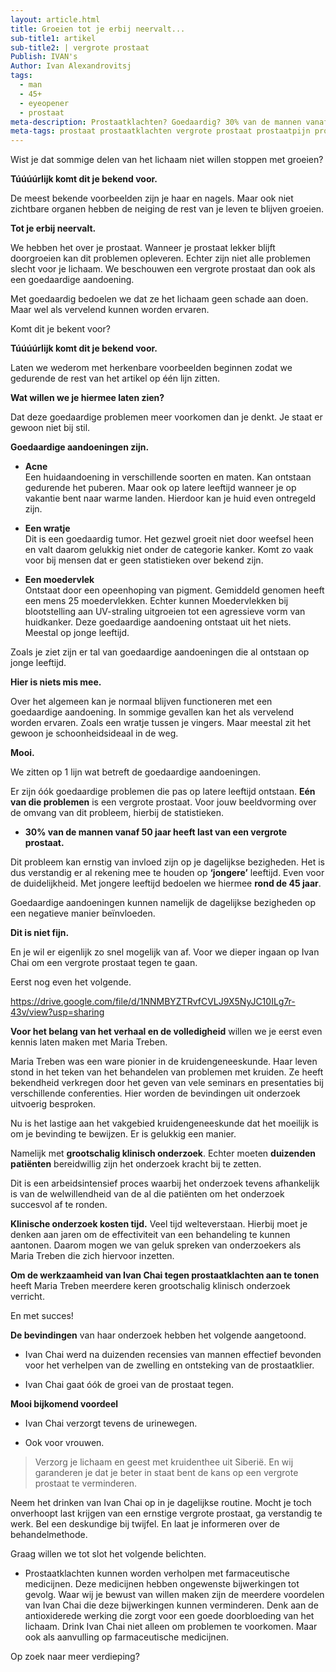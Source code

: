 ```yaml
---
layout: article.html
title: Groeien tot je erbij neervalt...
sub-title1: artikel
sub-title2: | vergrote prostaat
Publish: IVAN's
Author: Ivan Alexandrovitsj
tags:
  - man
  - 45+
  - eyeopener
  - prostaat
meta-description: Prostaatklachten? Goedaardig? 30% van de mannen vanaf 50 jaar heeft last van een vergrote prostaat. Benieuwd naar de inzichten? 
meta-tags: prostaat prostaatklachten vergrote prostaat prostaatpijn prostaatproblemen prostaatprobleem prostaatvergroting ontsteking prostaat symptomen ontsteking prostaat man mannen vergroot prostaat voorkomen prostaatontsteking symptomen symptomen klachten maria treben klinisch onderzoek
---
```


Wist je dat sommige delen van het lichaam niet willen stoppen met groeien?

**Túúúúrlijk komt dit je bekend voor.**

De meest bekende voorbeelden zijn je haar en nagels. Maar ook niet zichtbare organen hebben de neiging de rest van je leven te blijven groeien. 

**Tot je erbij neervalt.**

We hebben het over je prostaat. Wanneer je prostaat lekker blijft doorgroeien kan dit problemen opleveren. Echter zijn niet alle problemen slecht voor je lichaam. We beschouwen een vergrote prostaat dan ook als een goedaardige aandoening. 

Met goedaardig bedoelen we dat ze het lichaam geen schade aan doen. Maar wel als vervelend kunnen worden ervaren.

Komt dit je bekent voor?

**Túúúúrlijk komt dit je bekend voor.**

Laten we wederom met herkenbare voorbeelden beginnen zodat we gedurende de rest van het artikel op één lijn zitten. 

**Wat willen we je hiermee laten zien?** 

Dat deze goedaardige problemen meer voorkomen dan je denkt. Je staat er gewoon niet bij stil.

**Goedaardige aandoeningen zijn.**

* **Acne** <br>
Een huidaandoening in verschillende soorten en maten. Kan ontstaan gedurende het puberen. Maar ook op latere leeftijd wanneer je op vakantie bent naar warme landen. Hierdoor kan je huid even ontregeld zijn.

* **Een wratje** <br>
Dit is een goedaardig tumor. Het gezwel groeit niet door weefsel heen en valt daarom gelukkig niet onder de categorie kanker. Komt zo vaak voor bij mensen dat er geen statistieken over bekend zijn.

* **Een moedervlek**  <br>
Ontstaat door een opeenhoping van pigment. Gemiddeld genomen heeft een mens 25 moedervlekken. Echter kunnen Moedervlekken bij blootstelling aan UV-straling uitgroeien tot een agressieve vorm van huidkanker. Deze goedaardige aandoening ontstaat uit het niets.
Meestal op jonge leeftijd.

Zoals je ziet zijn er tal van goedaardige aandoeningen die al ontstaan op jonge leeftijd. 

**Hier is niets mis mee.**

Over het algemeen kan je normaal blijven functioneren met een goedaardige aandoening. In sommige gevallen kan het als vervelend worden ervaren. Zoals een wratje tussen je vingers. Maar meestal zit het gewoon je schoonheidsideaal in de weg.

**Mooi.**

We zitten op 1 lijn wat betreft de goedaardige aandoeningen. 

Er zijn óók goedaardige problemen die pas op latere leeftijd ontstaan. **Eén van die problemen** is een vergrote prostaat. Voor jouw beeldvorming over de omvang van dit probleem, hierbij de statistieken.

* **30% van de mannen vanaf 50 jaar heeft last van een vergrote prostaat.**

Dit probleem kan ernstig van invloed zijn op je dagelijkse bezigheden. Het is dus verstandig er al rekening mee te houden op **‘jongere’** leeftijd. Even voor de duidelijkheid. Met jongere leeftijd bedoelen we hiermee **rond de 45 jaar**.

Goedaardige aandoeningen kunnen namelijk de dagelijkse bezigheden op een negatieve manier beïnvloeden.

**Dit is niet fijn.**

En je wil er eigenlijk zo snel mogelijk van af. Voor we dieper ingaan op Ivan Chai om een vergrote prostaat tegen te gaan.

Eerst nog even het volgende.

https://drive.google.com/file/d/1NNMBYZTRvfCVLJ9X5NyJC10ILg7r-43v/view?usp=sharing

**Voor het belang van het verhaal en de volledigheid** willen we je eerst even kennis laten maken met Maria Treben. 

Maria Treben was een ware pionier in de kruidengeneeskunde. Haar leven stond in het teken van het behandelen van problemen met kruiden. Ze heeft bekendheid verkregen door het geven van vele seminars en presentaties bij verschillende conferenties. Hier worden de bevindingen uit onderzoek uitvoerig besproken.

Nu is het lastige aan het vakgebied kruidengeneeskunde dat het moeilijk is om je bevinding te bewijzen. Er is gelukkig een manier.

Namelijk met **grootschalig klinisch onderzoek**. Echter moeten **duizenden patiënten** bereidwillig zijn het onderzoek kracht bij te zetten. 

Dit is een arbeidsintensief proces waarbij het onderzoek tevens afhankelijk is van de welwillendheid van de al die patiënten om het onderzoek succesvol af te ronden.

**Klinische onderzoek kosten tijd.** Veel tijd welteverstaan. Hierbij moet je denken aan jaren om de effectiviteit van een behandeling te kunnen aantonen. Daarom mogen we van geluk spreken van onderzoekers als Maria Treben die zich hiervoor inzetten.

**Om de werkzaamheid van Ivan Chai tegen prostaatklachten aan te tonen** heeft Maria Treben meerdere keren grootschalig klinisch onderzoek verricht.

En met succes!

**De bevindingen** van haar onderzoek hebben het volgende aangetoond.
* Ivan Chai werd na duizenden recensies van mannen effectief bevonden voor het verhelpen van de zwelling en ontsteking van de prostaatklier.

* Ivan Chai gaat óók de groei van de prostaat tegen.

**Mooi bijkomend voordeel**
* Ivan Chai verzorgt tevens de urinewegen.

* Ook voor vrouwen.

> Verzorg je lichaam en geest met kruidenthee uit Siberië. En wij garanderen je dat je beter in staat bent de kans op een vergrote prostaat te verminderen.

Neem het drinken van Ivan Chai op in je dagelijkse routine. Mocht je toch onverhoopt last krijgen van een ernstige vergrote prostaat, ga verstandig te werk. Bel een deskundige bij twijfel. En laat je informeren over de behandelmethode.

Graag willen we tot slot het volgende belichten.
* Prostaatklachten kunnen worden verholpen met farmaceutische medicijnen. Deze medicijnen hebben ongewenste bijwerkingen tot gevolg. Waar wij je bewust van willen maken zijn de meerdere voordelen van Ivan Chai die deze bijwerkingen kunnen verminderen. Denk aan de antioxiderede werking die zorgt voor een goede doorbloeding van het lichaam. Drink Ivan Chai niet alleen om problemen te voorkomen. Maar ook als aanvulling op farmaceutische medicijnen.

Op zoek naar meer verdieping?
